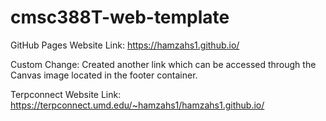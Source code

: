 # cmsc388T-web-template

GitHub Pages Website Link: https://hamzahs1.github.io/

Custom Change: Created another link which can be accessed through the Canvas image located in the footer container.

Terpconnect Website Link: https://terpconnect.umd.edu/~hamzahs1/hamzahs1.github.io/
